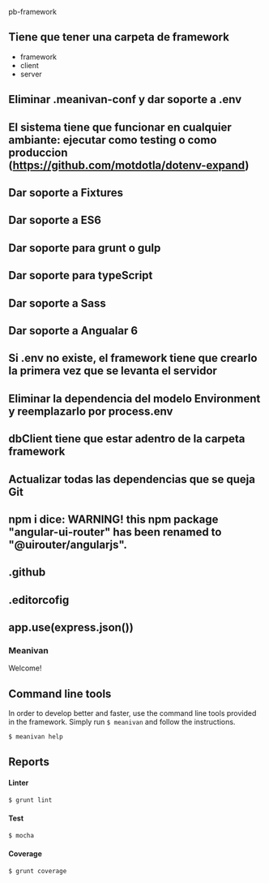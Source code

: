 pb-framework

## Tiene que tener una carpeta de framework
  - framework
  - client
  - server

## Eliminar .meanivan-conf y dar soporte a .env
## El sistema tiene que funcionar en cualquier ambiante: ejecutar como testing o como produccion (https://github.com/motdotla/dotenv-expand)
## Dar soporte a Fixtures
## Dar soporte a ES6
## Dar soporte para grunt o gulp
## Dar soporte para typeScript
## Dar soporte a Sass
## Dar soporte a Angualar 6
## Si .env no existe, el framework tiene que crearlo la primera vez que se levanta el servidor
## Eliminar la dependencia del modelo Environment y reemplazarlo por process.env
## dbClient tiene que estar adentro de la carpeta framework
## Actualizar todas las dependencias que se queja Git
## npm i dice: WARNING! this npm package "angular-ui-router" has been renamed to "@uirouter/angularjs".
## .github
## .editorcofig
## app.use(express.json())


### Meanivan

Welcome!

## Command line tools

In order to develop better and faster, use the command line tools provided in the framework. Simply run `$ meanivan` and follow the instructions.

```bash
$ meanivan help
```

## Reports

#### Linter
```bash
$ grunt lint
```

#### Test
```bash
$ mocha
```

#### Coverage
```bash
$ grunt coverage
```
